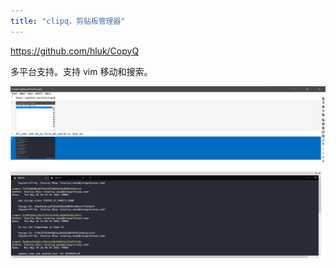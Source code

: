 ```yaml
---
title: "clipq，剪贴板管理器"
---
```


https://github.com/hluk/CopyQ

多平台支持。支持 vim 移动和搜索。

![](assets/Pasted%20image%2020220531181922.png)
